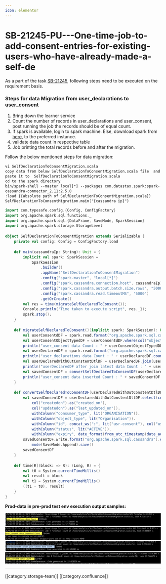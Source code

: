```yaml
---
icon: elementor
---
```


# SB-21245-PU---One-time-job-to-add-consent-entries-for-existing-users-who-have-already-made-a-self-de

As a part of the task [SB-21245](https://project-sunbird.atlassian.net/browse/SB-21245), following steps need to be executed on the requirement basis.

### Steps for data Migration from user\_declarations to **user\_consent**

1. Bring down the learner service
2. Count the number of records in user\_declarations and user\_consent, post running the job the records should be of equal count.
3. If spark is available, login to spark machine. Else, download spark from [here](https://www.apache.org/dyn/closer.lua/spark/spark-3.0.0/spark-3.0.0-bin-hadoop2.7.tgz), to the preferred instance.
4. validate data count in respective table
5. Job printing the total records before and after the migration.

Follow the below mentioned steps for data migration:

```
vi SelfDeclarationToConsentMigration.scala 
copy data from below SelfDeclarationToConsentMigration.scala file  and paste it to  SelfDeclarationToConsentMigration.scala
cd to the spark directory
bin/spark-shell --master local[*] --packages com.datastax.spark:spark-cassandra-connector_2.11:2.5.0
:load {{absolute path of SelfDeclarationToConsentMigration.scala}}
SelfDeclarationToConsentMigration.main("{cassandra ip}")
```

&#x20;

```scala
import com.typesafe.config.{Config, ConfigFactory}
import org.apache.spark.sql.functions._
import org.apache.spark.sql.{DataFrame, SaveMode, SparkSession}
import org.apache.spark.storage.StorageLevel

object SelfDeclarationToConsentMigration extends Serializable {
    private val config: Config = ConfigFactory.load

    def main(cassandraIp: String): Unit = {
        implicit val spark: SparkSession =
            SparkSession
                .builder()
                .appName("SelfDeclarationToConsentMigration")
                .config("spark.master", "local[*]")
                .config("spark.cassandra.connection.host", cassandraIp)
                .config("spark.cassandra.output.batch.size.rows", "5000")
                .config("spark.cassandra.read.timeoutMS", "6000")
                .getOrCreate()
        val res = time(migrateSelfDeclaredToConsent());
        Console.println("Time taken to execute script", res._1);
        spark.stop();
    }

    def migrateSelfDeclaredToConsent()(implicit spark: SparkSession): Unit = {
        val userConsentdDF = spark.read.format("org.apache.spark.sql.cassandra").option("keyspace", "sunbird").option("table", "user_consent").load().persist(StorageLevel.MEMORY_ONLY)
        val userConsentObjectTypedDF = userConsentdDF.where(col("object_type").isin("global", "Organisation")).persist(StorageLevel.MEMORY_ONLY)
        println("user_consent data Count : " + userConsentObjectTypedDF.count())
        val userDeclaredDF = spark.read.format("org.apache.spark.sql.cassandra").option("keyspace", "sunbird").option("table", "user_declarations").load().persist(StorageLevel.MEMORY_ONLY)
        println("user_declarations data Count : " + userDeclaredDF.count())
        val userDeclaredWithOutConstentDtlDF = userDeclaredDF.join(userConsentdDF, userDeclaredDF.col("userid") === userConsentObjectTypedDF.col("user_id"), "leftanti").persist();
        println("userDeclaredDF after join latest data Count : " + userDeclaredWithOutConstentDtlDF.count())
        val savedConsentDF = convertSelfDeclaredToConsentDF(userDeclaredWithOutConstentDtlDF)
        println("user_consent data inserted Count : " + savedConsentDF.count())
    }
    
    def convertSelfDeclaredToConsentDF(userDeclaredWithOutConstentDtlDF: DataFrame): DataFrame = {
        val savedConsentDF = userDeclaredWithOutConstentDtlDF.select(col("userid").as("user_id"),col("orgid").as("consumer_id"),col("orgid").as("object_id"),
            col("createdon").as("created_on"),
            col("updatedon").as("last_updated_on")).
            withColumn("consumer_type", lit("ORGANISATION")).
            withColumn("object_type", lit("Organisation")).
            withColumn("id", concat_ws(":", lit("usr-consent"), col("user_id"),col("consumer_id"), col("consumer_id"))).
            withColumn("status", lit("ACTIVE")).
            withColumn("expiry", date_format(from_utc_timestamp(date_add(col("created_on"), 100), "Asia/Kolkata"), "yyyy-MM-dd'T'HH:mm:ss'Z'"))
        savedConsentDF.write.format("org.apache.spark.sql.cassandra").option("keyspace", "sunbird").option("table", "user_consent").
            mode(SaveMode.Append).save()
        savedConsentDF
    }

    def time[R](block: => R): (Long, R) = {
        val t0 = System.currentTimeMillis()
        val result = block
        val t1 = System.currentTimeMillis()
        ((t1 - t0), result)
    }
}    
```

**Prod-data in pre-prod test env execution output samples:**

![](<../../../../.gitbook/assets/Screenshot 2021-01-22 at 8.51.06 PM.png>) ![](<../../../../.gitbook/assets/Screenshot 2021-01-22 at 8.52.40 PM.png>) ![](<../../../../.gitbook/assets/Screenshot 2021-01-22 at 8.52.02 PM.png>) ![](<../../../../.gitbook/assets/Screenshot 2021-01-22 at 8.50.34 PM.png>)

***

\[\[category.storage-team]] \[\[category.confluence]]
